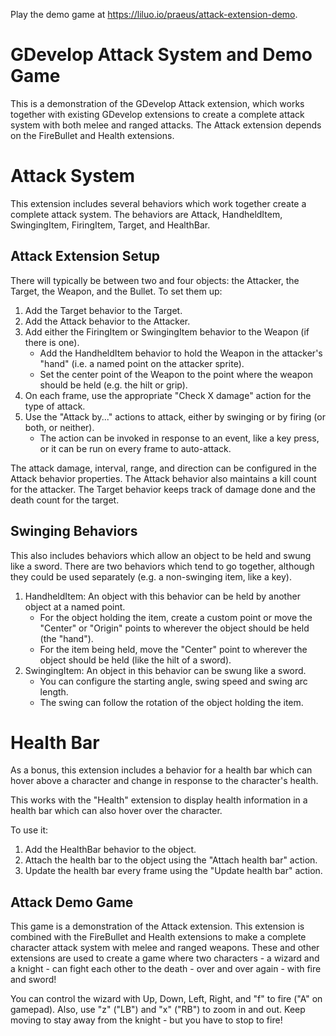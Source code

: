 Play the demo game at https://liluo.io/praeus/attack-extension-demo.

# GDevelop Attack System and Demo Game
This is a demonstration of the GDevelop Attack extension, which works together with existing GDevelop extensions to create a complete attack system with both melee and ranged attacks. The Attack extension depends on the FireBullet and Health extensions.

# Attack System

This extension includes several behaviors which work together create a complete attack system. The behaviors are Attack, HandheldItem, SwingingItem, FiringItem, Target, and HealthBar.

## Attack Extension Setup

There will typically be between two and four objects: the Attacker, the Target, the Weapon, and the Bullet. To set them up:
1. Add the Target behavior to the Target.
2. Add the Attack behavior to the Attacker.
3. Add either the FiringItem or SwingingItem behavior to the Weapon (if there is one).
    - Add the HandheldItem behavior to hold the Weapon in the attacker's "hand" (i.e. a named point on the attacker sprite).
    - Set the center point of the Weapon to the point where the weapon should be held (e.g. the hilt or grip).
4. On each frame, use the appropriate "Check X damage" action for the type of attack.
5. Use the "Attack by..." actions to attack, either by swinging or by firing (or both, or neither).
    - The action can be invoked in response to an event, like a key press, or it can be run on every frame to auto-attack.

The attack damage, interval, range, and direction can be configured in the Attack behavior properties. The Attack behavior also maintains a kill count for the attacker. The Target behavior keeps track of damage done and the death count for the target.

## Swinging Behaviors

This also includes behaviors which allow an object to be held and swung like a sword. There are two behaviors which tend to go together, although they could be used separately (e.g. a non-swinging item, like a key).

1. HandheldItem: An object with this behavior can be held by another object at a named point.
    - For the object holding the item, create a custom point or move the "Center" or "Origin" points to wherever the object should be held (the "hand"). 
    - For the item being held, move the "Center" point to wherever the object should be held (like the hilt of a sword).
2. SwingingItem: An object in this behavior can be swung like a sword.
    - You can configure the starting angle, swing speed and swing arc length.
    - The swing can follow the rotation of the object holding the item.

# Health Bar

As a bonus, this extension includes a behavior for a health bar which can hover above a character and change in response to the character's health.

This works with the "Health" extension to display health information in a health bar which can also hover over the character. 

To use it:
1. Add the HealthBar behavior to the object.
2. Attach the health bar to the object using the "Attach health bar" action.
3. Update the health bar every frame using the "Update health bar" action.

## Attack Demo Game
This game is a demonstration of the Attack extension. This extension is combined with the FireBullet and Health extensions to make a complete character attack system with melee and ranged weapons. These and other extensions are used to create a game where two characters - a wizard and a knight - can fight each other to the death - over and over again - with fire and sword!

You can control the wizard with Up, Down, Left, Right, and "f" to fire ("A" on gamepad). Also, use "z" ("LB") and "x" ("RB") to zoom in and out. Keep moving to stay away from the knight - but you have to stop to fire!
